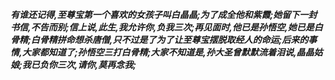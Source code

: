 ***有谁还记得,至尊宝第一个喜欢的女孩子叫白晶晶;为了成全他和紫霞;她留下一封书信,不告而别;信上说,此生,我允许你,负我三次;再见面时,他已是孙悟空,她已是白骨精;白骨精拼命想杀唐僧,只不过是了为了让至尊宝摆脱取经人的命运;后来的事情,大家都知道了;孙悟空三打白骨精;大家不知道是,孙大圣曾默默流着泪说,晶晶姑娘;我已负你三次,请你,莫再念我;***